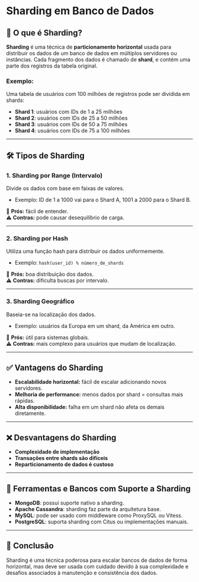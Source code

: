 # Sharding em Banco de Dados

## 🧩 O que é Sharding?

**Sharding** é uma técnica de **particionamento horizontal** usada para distribuir os dados de um banco de dados em múltiplos servidores ou instâncias. Cada fragmento dos dados é chamado de **shard**, e contém uma parte dos registros da tabela original.

### Exemplo:

Uma tabela de usuários com 100 milhões de registros pode ser dividida em shards:

- **Shard 1**: usuários com IDs de 1 a 25 milhões  
- **Shard 2**: usuários com IDs de 25 a 50 milhões  
- **Shard 3**: usuários com IDs de 50 a 75 milhões  
- **Shard 4**: usuários com IDs de 75 a 100 milhões  

---

## 🛠 Tipos de Sharding

### 1. Sharding por Range (Intervalo)
Divide os dados com base em faixas de valores.

- Exemplo: ID de 1 a 1000 vai para o Shard A, 1001 a 2000 para o Shard B.

📌 **Prós:** fácil de entender.  
⚠️ **Contras:** pode causar desequilíbrio de carga.

---

### 2. Sharding por Hash
Utiliza uma função hash para distribuir os dados uniformemente.

- Exemplo: `hash(user_id) % número_de_shards`

📌 **Prós:** boa distribuição dos dados.  
⚠️ **Contras:** dificulta buscas por intervalo.

---

### 3. Sharding Geográfico
Baseia-se na localização dos dados.

- Exemplo: usuários da Europa em um shard, da América em outro.

📌 **Prós:** útil para sistemas globais.  
⚠️ **Contras:** mais complexo para usuários que mudam de localização.

---

## ✅ Vantagens do Sharding

- **Escalabilidade horizontal:** fácil de escalar adicionando novos servidores.
- **Melhoria de performance:** menos dados por shard = consultas mais rápidas.
- **Alta disponibilidade:** falha em um shard não afeta os demais diretamente.

---

## ❌ Desvantagens do Sharding

- **Complexidade de implementação**
- **Transações entre shards são difíceis**
- **Reparticionamento de dados é custoso**

---

## 🔧 Ferramentas e Bancos com Suporte a Sharding

- **MongoDB**: possui suporte nativo a sharding.
- **Apache Cassandra**: sharding faz parte da arquitetura base.
- **MySQL**: pode ser usado com middleware como ProxySQL ou Vitess.
- **PostgreSQL**: suporta sharding com Citus ou implementações manuais.

---

## 📌 Conclusão

Sharding é uma técnica poderosa para escalar bancos de dados de forma horizontal, mas deve ser usada com cuidado devido à sua complexidade e desafios associados à manutenção e consistência dos dados.
